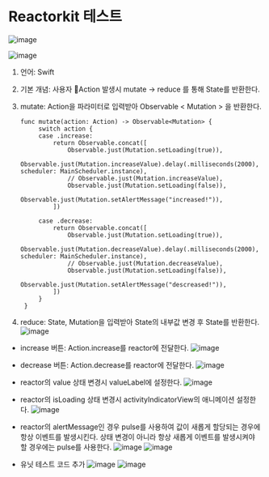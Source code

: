 # Reactorkit 테스트

![image](https://github.com/leojini/TestReactorkit/assets/17540345/ccb3910e-97a6-4554-b958-3351b02bde1e)


![image](https://github.com/leojini/TestReactorkit/assets/17540345/d946afdd-c611-4c8f-b81b-3cf52ba28677)


1. 언어: Swift
2. 기본 개념: 사용자 Action 발생시 mutate -> reduce 를 통해 State를 반환한다.
3. mutate: Action을 파라미터로 입력받아 Observable < Mutation > 을 반환한다.
   ```
   func mutate(action: Action) -> Observable<Mutation> {
        switch action {
        case .increase:
            return Observable.concat([
                Observable.just(Mutation.setLoading(true)),
                Observable.just(Mutation.increaseValue).delay(.milliseconds(2000), scheduler: MainScheduler.instance),
                // Observable.just(Mutation.increaseValue),
                Observable.just(Mutation.setLoading(false)),
                Observable.just(Mutation.setAlertMessage("increased!")),
            ])
            
        case .decrease:
            return Observable.concat([
                Observable.just(Mutation.setLoading(true)),
                Observable.just(Mutation.decreaseValue).delay(.milliseconds(2000), scheduler: MainScheduler.instance),
                // Observable.just(Mutation.decreaseValue),
                Observable.just(Mutation.setLoading(false)),
                Observable.just(Mutation.setAlertMessage("descreased!")),
            ])
        }
    }
   ```

5. reduce: State, Mutation을 입력받아 State의 내부값 변경 후 State를 반환한다.
   ![image](https://github.com/leojini/TestReactorkit/assets/17540345/4bc9f9df-100d-4502-8f5a-84a091cfccb8)

- increase 버튼: Action.increase를 reactor에 전달한다.
  ![image](https://github.com/leojini/TestReactorkit/assets/17540345/a24e2afe-6c06-43c7-b9e9-969836a3e313)

- decrease 버튼: Action.decrease를 reactor에 전달한다.
  ![image](https://github.com/leojini/TestReactorkit/assets/17540345/1ab28f43-3641-43e3-8a98-033dc1629dad)

- reactor의 value 상태 변경시 valueLabel에 설정한다.
  ![image](https://github.com/leojini/TestReactorkit/assets/17540345/7252e3e0-bd0e-4b82-aca3-3b77d49740a1)

- reactor의 isLoading 상태 변경시 activityIndicatorView의 애니메이션 설정한다.
  ![image](https://github.com/leojini/TestReactorkit/assets/17540345/69a2dce5-c6f7-4b40-8bef-a4d50625f2d4)

- reactor의 alertMessage인 경우 pulse를 사용하여 값이 새롭게 할당되는 경우에 항상 이벤트를 발생시킨다.
  상태 변경이 아니라 항상 새롭게 이벤트를 발생시켜야 할 경우에는 pulse를 사용한다.
  ![image](https://github.com/leojini/TestReactorkit/assets/17540345/823978e2-52fa-4fb2-922c-0b0baff6bbe7)
  ![image](https://github.com/leojini/TestReactorkit/assets/17540345/7ad685a8-6a3f-4ca7-87c8-5b82d3af0faf)

- 유닛 테스트 코드 추가
  ![image](https://github.com/leojini/TestReactorkit/assets/17540345/55355630-f852-4bf0-bb4f-3157fa219fac)
  ![image](https://github.com/leojini/TestReactorkit/assets/17540345/08e21b21-e9c4-4e35-8a8f-b1b2c0e17466)


